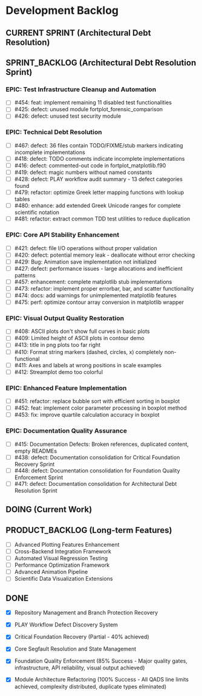 # Development Backlog

## CURRENT SPRINT (Architectural Debt Resolution)

## SPRINT_BACKLOG (Architectural Debt Resolution Sprint)


### EPIC: Test Infrastructure Cleanup and Automation
- [ ] #454: feat: implement remaining 11 disabled test functionalities
- [ ] #425: defect: unused module fortplot_forensic_comparison
- [ ] #426: defect: unused test security module

### EPIC: Technical Debt Resolution
- [ ] #467: defect: 36 files contain TODO/FIXME/stub markers indicating incomplete implementations
- [ ] #418: defect: TODO comments indicate incomplete implementations
- [ ] #416: defect: commented-out code in fortplot_matplotlib.f90
- [ ] #419: defect: magic numbers without named constants
- [ ] #428: defect: PLAY workflow audit summary - 13 defect categories found
- [ ] #479: refactor: optimize Greek letter mapping functions with lookup tables
- [ ] #480: enhance: add extended Greek Unicode ranges for complete scientific notation
- [ ] #481: refactor: extract common TDD test utilities to reduce duplication

### EPIC: Core API Stability Enhancement
- [ ] #421: defect: file I/O operations without proper validation
- [ ] #420: defect: potential memory leak - deallocate without error checking
- [ ] #429: Bug: Animation save implementation not initialized
- [ ] #427: defect: performance issues - large allocations and inefficient patterns
- [ ] #457: enhancement: complete matplotlib stub implementations
- [ ] #473: refactor: implement proper errorbar, bar, and scatter functionality
- [ ] #474: docs: add warnings for unimplemented matplotlib features
- [ ] #475: perf: optimize contour array conversion in matplotlib wrapper

### EPIC: Visual Output Quality Restoration
- [ ] #408: ASCII plots don't show full curves in basic plots
- [ ] #409: Limited height of ASCII plots in contour demo
- [ ] #413: title in png plots too far right
- [ ] #410: Format string markers (dashed, circles, x) completely non-functional
- [ ] #411: Axes and labels at wrong positions in scale examples
- [ ] #412: Streamplot demo too colorful

### EPIC: Enhanced Feature Implementation
- [ ] #451: refactor: replace bubble sort with efficient sorting in boxplot
- [ ] #452: feat: implement color parameter processing in boxplot method
- [ ] #453: fix: improve quartile calculation accuracy in boxplot

### EPIC: Documentation Quality Assurance
- [ ] #415: Documentation Defects: Broken references, duplicated content, empty READMEs
- [ ] #438: defect: Documentation consolidation for Critical Foundation Recovery Sprint
- [ ] #448: defect: Documentation consolidation for Foundation Quality Enforcement Sprint
- [ ] #471: defect: Documentation consolidation for Architectural Debt Resolution Sprint

## DOING (Current Work)

## PRODUCT_BACKLOG (Long-term Features)

- [ ] Advanced Plotting Features Enhancement
- [ ] Cross-Backend Integration Framework
- [ ] Automated Visual Regression Testing
- [ ] Performance Optimization Framework
- [ ] Advanced Animation Pipeline
- [ ] Scientific Data Visualization Extensions

## DONE
- [x] Repository Management and Branch Protection Recovery
- [x] PLAY Workflow Defect Discovery System
- [x] Critical Foundation Recovery (Partial - 40% achieved)
- [x] Core Segfault Resolution and State Management
- [x] Foundation Quality Enforcement (85% Success - Major quality gates, infrastructure, API reliability, visual output achieved)
- [x] Module Architecture Refactoring (100% Success - All QADS line limits achieved, complexity distributed, duplicate types eliminated)

